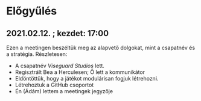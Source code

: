 # Előgyűlés

## 2021.02.12. ; kezdet: 17:00

Ezen a meetingen beszéltük meg az alapvető dolgokat, mint a csapatnév és a stratégia.
Részletesen:

* A csapatnév *Viseguard Studios* lett.
* Regisztrált Bea a Herculesen; Ő lett a kommunikátor
* Eldöntöttük, hogy a játékot modulárisan fogjuk létrehozni.
* Létrehoztuk a GitHub csoportot
* Én (Ádám) lettem a meetingek jegyzője
